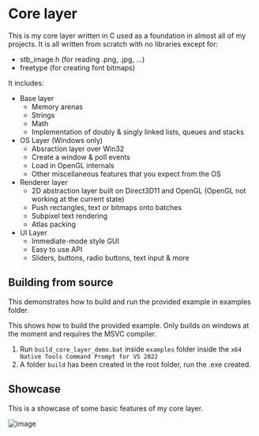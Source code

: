 # Core layer

This is my core layer written in C used as a foundation in almost all of my projects. It is all written from scratch with no libraries except for:

- stb_image.h (for reading .png, .jpg, ...)
- freetype (for creating font bitmaps)

It includes:

- Base layer
  - Memory arenas
  - Strings
  - Math
  - Implementation of doubly & singly linked lists, queues and stacks
- OS Layer (Windows only)
  -  Absraction layer over Win32
  -  Create a window & poll events
  -  Load in OpenGL internals
  -  Other miscellaneous features that you expect from the OS
-  Renderer layer
   - 2D abstraction layer built on Direct3D11 and OpenGL (OpenGL not working at the current state)
   - Push rectangles, text or bitmaps onto batches
   - Subpixel text rendering
   - Atlas packing
- UI Layer
  - Immediate-mode style GUI
  - Easy to use API
  - Sliders, buttons, radio buttons, text input & more

## Building from source
This demonstrates how to build and run the provided example in examples folder.

This shows how to build the provided example. Only builds on windows at the moment and requires the MSVC compiler.

1. Run `build_core_layer_demo.bat` inside `examples` folder inside the `x64 Native Tools Command Prompt for VS 2022`
2. A folder `build` has been created in the root folder, run the .exe created.

## Showcase

This is a showcase of some basic features of my core layer.

![image](https://github.com/Cr0wn24/core_layer/assets/61281897/41eb770c-97ee-40a1-8d33-3b240463a14d)

